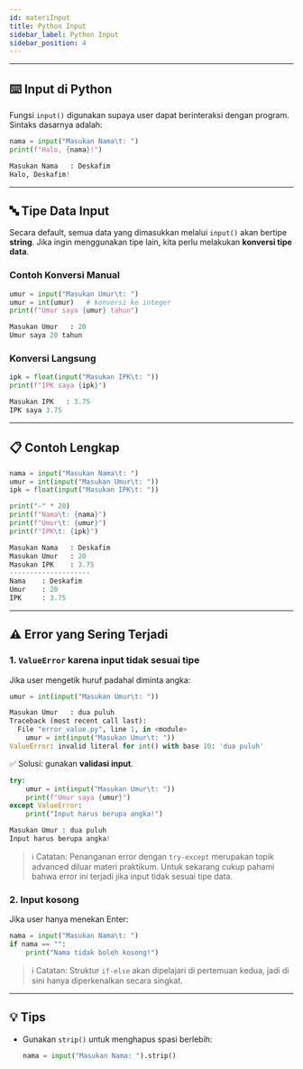 ```yaml
---
id: materiInput
title: Python Input
sidebar_label: Python Input
sidebar_position: 4
---
```


---

## ⌨️ Input di Python

Fungsi `input()` digunakan supaya user dapat berinteraksi dengan program.
Sintaks dasarnya adalah:

```py title="input_dasar.py"
nama = input("Masukan Nama\t: ")
print(f"Halo, {nama}!")
```

```py title="output"
Masukan Nama   : Deskafim
Halo, Deskafim!
```

---

## 🔤 Tipe Data Input

Secara default, semua data yang dimasukkan melalui `input()` akan bertipe **string**.
Jika ingin menggunakan tipe lain, kita perlu melakukan **konversi tipe data**.

### Contoh Konversi Manual

```py title="konversi_manual.py"
umur = input("Masukan Umur\t: ")
umur = int(umur)   # konversi ke integer
print(f"Umur saya {umur} tahun")
```

```py title="output"
Masukan Umur   : 20
Umur saya 20 tahun
```

### Konversi Langsung

```py title="konversi_langsung.py"
ipk = float(input("Masukan IPK\t: "))
print(f"IPK saya {ipk}")
```

```py title="output"
Masukan IPK   : 3.75
IPK saya 3.75
```

---

## 📋 Contoh Lengkap

```py title="input_lengkap.py"
nama = input("Masukan Nama\t: ")
umur = int(input("Masukan Umur\t: "))
ipk = float(input("Masukan IPK\t: "))

print("-" * 20)
print(f"Nama\t: {nama}")
print(f"Umur\t: {umur}")
print(f"IPK\t: {ipk}")
```

```py title="output"
Masukan Nama   : Deskafim
Masukan Umur   : 20
Masukan IPK    : 3.75
--------------------
Nama    : Deskafim
Umur    : 20
IPK     : 3.75
```

---

## ⚠️ Error yang Sering Terjadi

### 1. `ValueError` karena input tidak sesuai tipe

Jika user mengetik huruf padahal diminta angka:

```py title="error_value.py"
umur = int(input("Masukan Umur\t: "))
```

```py title="output"
Masukan Umur   : dua puluh
Traceback (most recent call last):
  File "error_value.py", line 1, in <module>
    umur = int(input("Masukan Umur\t: "))
ValueError: invalid literal for int() with base 10: 'dua puluh'
```

✅ Solusi: gunakan **validasi input**.

```py title="validasi_input.py"
try:
    umur = int(input("Masukan Umur\t: "))
    print(f"Umur saya {umur}")
except ValueError:
    print("Input harus berupa angka!")
```

```py title="output"
Masukan Umur : dua puluh
Input harus berupa angka!
```

>ℹ️ Catatan: Penanganan error dengan `try-except` merupakan topik advanced diluar materi praktikum. Untuk sekarang cukup pahami bahwa error ini terjadi jika input tidak sesuai tipe data.

### 2. Input kosong

Jika user hanya menekan Enter:

```py title="error_empty.py"
nama = input("Masukan Nama\t: ")
if nama == "":
    print("Nama tidak boleh kosong!")
```
>ℹ️ Catatan: Struktur `if-else` akan dipelajari di pertemuan kedua, jadi di sini hanya diperkenalkan secara singkat.

---

## 💡 Tips

* Gunakan `strip()` untuk menghapus spasi berlebih:

  ```py
  nama = input("Masukan Nama: ").strip()
  ```
